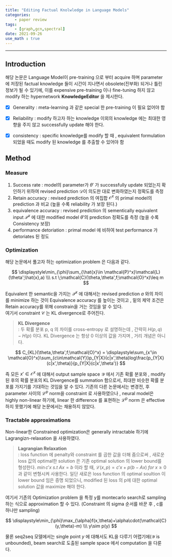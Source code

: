 ```yaml
---
title: "Editing Factual Knolwledge in Language Models"
categories:
    - paper review
tags:
    - [graph,gcn,spectral]
date: 2021-09-26 
use_math : true
---
```

---
## **Introduction** 
해당 논문은 Language Model이 pre-training 으로 부터 acquire 하며 parameter 에 저장된 factual knowledge 들이 시간이 지나면서 obsolete(진부화) 되거나 틀린 정보가 될 수 있기에, 이를 expensive pre-training 이나 fine-tuning 하지 않고 modify 하는 hypernetwork **KnowledgeEditor** 을 제시한다.
- [x] Generality : meta-learning 과 같은 special 한 pre-training 이 필요 없어야 함 
- [x] Reliability : modify 하고자 하는 knowledge 이외의 knowledge 에는 최대한 영향을 주지 않고 successfully update 해야 한다. 
- [x] consistency : specific knowledge를 modify 할 때 , equivalent formulation 되었을 때도 modify 된 knowledge 를 추출할 수 있어야 함 


## **Method**
### Measure
1. Success rate : model의 parameter가 $\theta'$ 가 successfully update 되었는지 확인하기 위하여 revised prediction $\mathcal{D}$이 의도한 대로 변화하였는지 정확도를 측정 
2. Retain accuracy :  revised prediction 의 여집합 $\mathcal{O}^x$ 의 primal model의 prediction 과 비교 (높을 수록 reliability 가 보장 된다.)
3. equivalence accuracy : revised prediction 의 sementically equivalent input $\mathcal{P}^x$ 에 대한 modified model $\theta'$의 prediction 정확도를 측정 (높을 수록 Consistency 보장)
4. performance detoriation : primal model 에 비하여 test performance 가 detoriates 된 정도 

### Optimization 
해당 논문에서 풀고자 하는 optimization problem 은 다음과 같다.  

$$
\displaystyle\min_{\phi}\sum_{\hat{x}\in \mathcal{P}^x}\mathcal{L}(\theta';\hat{x},a) \\\ s.t \;\mathcal{C}(\theta,\theta',f;\mathcal{O}^x)\leq m 
$$


Equivalent 한 semantic을 가지는 $\mathcal{P}^x$ 에 대해서는 revised prediction $a$ 와의 차이를 minimize 하는 것이 Equivalence accuracy 를 높이는 것이고 , 밑의 제약 조건은 Retain accuracy를 위해 constrain을 거는 것임을 알 수 있다. \
여기서 constraint $\mathcal{C}$ 는 KL divergence로 주어진다. 
> **KL Divergence**   
>  : 두 확률 분포 p, q 의 차이를 cross-entropy 로 설명하는데 , 간략히 $H(p,q)-H(p)$ 이다. KL Divergence 는 항상 0 이상의 값을 가지며 , 거리 개념은 아니다. 

$$
C_{KL}(\theta,\theta',f;\mathcal{O}^x) = \displaystyle\sum_{x'\in \mathcal{O}^x}\sum_{c\in\mathcal{Y}}p_{Y|X}(c|x',\theta)log\frac{p_{Y|X}(c|x',\theta)}{p_{Y|X}(c|x',\theta')}
$$



즉 모든 $x'\in\mathcal{O}^x$ 에 대해서 output sample space $\mathcal{Y}$ 에서 기존 확률 분포와 , modify 된 후의 확률 분포의 KL Divergence를 summation 함으로서, 최대한 비슷한 확률 분포를 가지기를 기대하는 것임을 알 수 있다. 기존의 다른 논문에서는 변경전, 후 parameter 사이의 $\mathcal{L}^p$ norm을 constraint 로 사용하였으나 , neural model은 highly non-linear 하기에, linear 한 difference 를 표현하는 $\mathcal{L}^p$ norm 은 effective 하지 못했기에 해당 논문에서는 채용하지 않았다. 

### Tractable approximations
Non-linear한 Constrained optimization은 generally intractable 하기에 Lagrangizn-relaxation 을 사용하였다. 
>**Lagrangian Relaxation**  
>: loss function 에 penalty와 constraint 를 곱한 값을 더해 줌으로써 , 새로운 loss 값의 optimal한 solution 은 기존 optimal solution 의 lower bound를 형성한다. 
>$min\,c'x\;s.t\;Ax=b$ 이라 할 때, $\mathcal{L}(x,p)=c'x+p(b-Ax)\;for\;x\geq0$ 과 같이 변형시켜 사용한다. 일단 새로은 loss function 의 optimal soultion 이 lower bound 임은 증명 되었으니, modified 된 loss 의 p에 대한 optimal solution 값을  maximize 해야 한다.

여기서 기존의 Optimization problem 을 특정 y를 montecarlo search로 sampling 하는 식으로 approximation 할 수 있다. (Constraint 의 sigma 순서를 바꾼 후 , c를 하나만 sampling)

$$
\displaystyle\min_{\phi}\max_{\alpha}f(x,\theta)+\alpha\cdot(\mathcal{C}(y,\theta)-m) \\\ y\sim p(y)
$$

물론 seq2seq 모델에서는 
single point $y$ 에 대해서도 KL을 다루기 어렵기에($\mathcal{Y}$ is unbounded),  beam search로 도출된 sample space 에서 computation 을 다룬다. 












